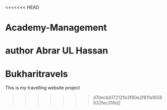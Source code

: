 <<<<<<< HEAD
# Academy-Management

author Abrar UL Hassan
=======
# Bukharitravels
This is my travelling website project
>>>>>>> d7decbb17212fb3f80e2f81faf658932fec319d2
